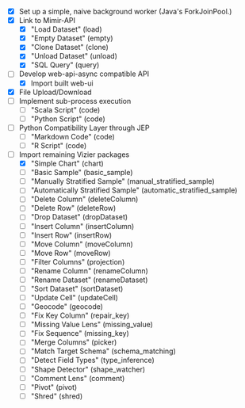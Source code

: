 - [x] Set up a simple, naive background worker (Java's ForkJoinPool.)
- [x] Link to Mimir-API
    - [x] "Load Dataset" (load)
    - [x] "Empty Dataset" (empty)
    - [x] "Clone Dataset" (clone)
    - [x] "Unload Dataset" (unload)
    - [x] "SQL Query" (query)
- [ ] Develop web-api-async compatible API
    - [x] Import built web-ui
- [x] File Upload/Download
- [ ] Implement sub-process execution
    - [ ] "Scala Script" (code)
    - [ ] "Python Script" (code)
- [ ] Python Compatibility Layer through JEP
    - [ ] "Markdown Code" (code)
    - [ ] "R Script" (code)
- [ ] Import remaining Vizier packages
    - [x] "Simple Chart" (chart)
    - [ ] "Basic Sample" (basic_sample)
    - [ ] "Manually Stratified Sample" (manual_stratified_sample)
    - [ ] "Automatically Stratified Sample" (automatic_stratified_sample)
    - [ ] "Delete Column" (deleteColumn)
    - [ ] "Delete Row" (deleteRow)
    - [ ] "Drop Dataset" (dropDataset)
    - [ ] "Insert Column" (insertColumn)
    - [ ] "Insert Row" (insertRow)
    - [ ] "Move Column" (moveColumn)
    - [ ] "Move Row" (moveRow)
    - [ ] "Filter Columns" (projection)
    - [ ] "Rename Column" (renameColumn)
    - [ ] "Rename Dataset" (renameDataset)
    - [ ] "Sort Dataset" (sortDataset)
    - [ ] "Update Cell" (updateCell)
    - [ ] "Geocode" (geocode)
    - [ ] "Fix Key Column" (repair_key)
    - [ ] "Missing Value Lens" (missing_value)
    - [ ] "Fix Sequence" (missing_key)
    - [ ] "Merge Columns" (picker)
    - [ ] "Match Target Schema" (schema_matching)
    - [ ] "Detect Field Types" (type_inference)
    - [ ] "Shape Detector" (shape_watcher)
    - [ ] "Comment Lens" (comment)
    - [ ] "Pivot" (pivot)
    - [ ] "Shred" (shred)
